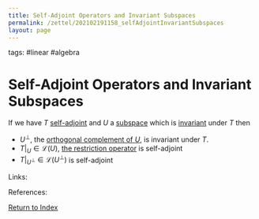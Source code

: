```yaml
---
title: Self-Adjoint Operators and Invariant Subspaces
permalink: /zettel/202102191158_selfAdjointInvariantSubspaces
layout: page
---
```

tags: #linear #algebra

# Self-Adjoint Operators and Invariant Subspaces

If we have $T$ [self-adjoint](202102162040_selfAdjointOperator) and $U$ a [subspace](202102061429_subspaceDefinition) which is 
[invariant](202102120907_invariantSubspace) under $T$ then
- $U^{\bot}$, the [orthogonal complement of $U$](202102151112_orthogonalComplementDefinition), is invariant under $T$.
- $T \vert_U \in \mathcal{L}(U)$, [the restriction operator](202102121258_restrictionOperatorDefinition) is self-adjoint
- $T \vert_{U^{\bot}} \in \mathcal{L}(U^{\bot})$ is self-adjoint

Links: 

References: 

[Return to Index](index)